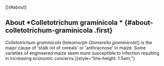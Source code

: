 []{#about}

About *Colletotrichum graminicola * {#about-colletotrichum-graminicola .first}
-----------------------------------

*Colletotrichum* *graminicola* (teleomorph *Glomerella* *graminicola*[)
is the major cause of \'stalk rot of cereals\' or \'anthracnose\' in
maize. Some varieties of engineered maize seem more susceptible to
infection resulting in increasing economic
concerns.]{style="line-height: 1.5em;"}
